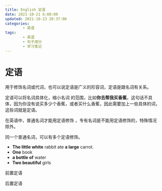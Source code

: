 ```yaml
---
title: English 定语
date: 2021-10-21 6:00:00
updated: 2021-10-23 20:37:00
categories:
        - 英语
tags:
        - 英语
        - 句子成分
        - 学习笔记
---
```


# 定语

用于修饰名词或代词，也可以说定语是广义的形容词，定语是跟名词有关系。

定语可以将名词具体化，缩小名词 的范围，比如**你去帮我买香蕉**，这句话不具体，因为你没有说买多少个香蕉，或者买什么香蕉，因此需要加上一些具体的词，这些词就是定语。

在英语中，普通名词才能用定语修饰 ，专有名词是不能用定语修饰的，特殊情况除外。

同一个普通名词，可以有多个定语修饰。

- **The little white** rabbit ate **a large** carrot.
- **One** book
- **a bottle of** water
- **Two beautiful** girls

前置定语

后置定语
